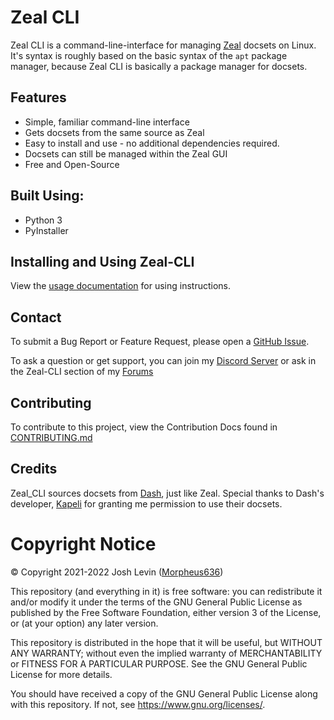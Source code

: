 # Zeal CLI
Zeal CLI is a command-line-interface for managing [Zeal](https://zealdocs.org/) docsets on Linux. It's syntax is roughly based on the basic syntax of the `apt` package manager, because Zeal CLI is basically a package manager for docsets.

## Features
- Simple, familiar command-line interface
- Gets docsets from the same source as Zeal
- Easy to install and use - no additional dependencies required.
- Docsets can still be managed within the Zeal GUI
- Free and Open-Source

## Built Using:
- Python 3
- PyInstaller

## Installing and Using Zeal-CLI
View the [usage documentation](usage.md) for using instructions.

## Contact
To submit a Bug Report or Feature Request, please open a [GitHub Issue](https://github.com/Morpheus636/zeal-cli/issues/new).

To ask a question or get support, you can join my [Discord Server](https://discord.morpheus636.com) or ask in the Zeal-CLI section of my 
[Forums](https://forums.morpheus636.com)

## Contributing
To contribute to this project, view the Contribution Docs found in [CONTRIBUTING.md](CONTRIBUTING.md)

## Credits
Zeal_CLI sources docsets from [Dash](https://kapeli.com/dash), just like Zeal. Special thanks to Dash's developer, [Kapeli](https://github.com/Kapeli) for granting me permission to use their docsets.

# Copyright Notice
© Copyright 2021-2022 Josh Levin ([Morpheus636](https://github.com/morpheus636))

This repository (and everything in it) is free software: you can redistribute it and/or modify
it under the terms of the GNU General Public License as published by
the Free Software Foundation, either version 3 of the License, or
(at your option) any later version.

This repository is distributed in the hope that it will be useful,
but WITHOUT ANY WARRANTY; without even the implied warranty of
MERCHANTABILITY or FITNESS FOR A PARTICULAR PURPOSE.  See the
GNU General Public License for more details.

You should have received a copy of the GNU General Public License
along with this repository.  If not, see <https://www.gnu.org/licenses/>.
